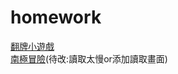 # homework
[翻牌小遊戲](https://leo271013.github.io/Web_Games/%E7%BF%BB%E7%89%8C.html)<br>
[南極冒險](https://leo271013.github.io/Web_Games/%E5%8D%97%E6%A5%B5%E5%86%92%E9%9A%AA.html)(待改:讀取太慢or添加讀取畫面)
